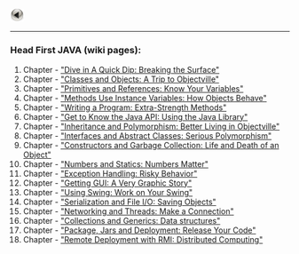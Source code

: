 <a href="https://kamil-jankowski.github.io/"><img src="button-24808_960_720.png" alt="back_icon" width="25"/></a>
<hr>

### Head First JAVA (wiki pages):
  01. Chapter - ["Dive in A Quick Dip: Breaking the Surface"](https://github.com/Kamil-Jankowski/Learnig-JAVA/wiki/Head-First-JAVA:-01.-Chapter)
  02. Chapter - ["Classes and Objects: A Trip to Objectville"](https://github.com/Kamil-Jankowski/Learnig-JAVA/wiki/Head-First-JAVA:-02.-Chapter)
  03. Chapter - ["Primitives and References: Know Your Variables"](https://github.com/Kamil-Jankowski/Learnig-JAVA/wiki/Head-First-JAVA:-03.-Chapter)
  04. Chapter - ["Methods Use Instance Variables: How Objects Behave"](https://github.com/Kamil-Jankowski/Learnig-JAVA/wiki/Head-First-JAVA:-04.-Chapter)
  05. Chapter - ["Writing a Program: Extra-Strength Methods"](https://github.com/Kamil-Jankowski/Learnig-JAVA/wiki/Head-First-JAVA:-05.-Chapter)
  06. Chapter - ["Get to Know the Java API: Using the Java Library"](https://github.com/Kamil-Jankowski/Learnig-JAVA/wiki/Head-First-JAVA:-06.-Chapter)
  07. Chapter - ["Inheritance and Polymorphism: Better Living in Objectville"](https://github.com/Kamil-Jankowski/Learnig-JAVA/wiki/Head-First-JAVA:-07.-Chapter)
  08. Chapter - ["Interfaces and Abstract Classes: Serious Polymorphism"](https://github.com/Kamil-Jankowski/Learnig-JAVA/wiki/Head-First-JAVA:-08.-Chapter)
  09. Chapter - ["Constructors and Garbage Collection: Life and Death of an Object"](https://github.com/Kamil-Jankowski/Learnig-JAVA/wiki/Head-First-JAVA:-09.-Chapter)
  10. Chapter - ["Numbers and Statics: Numbers Matter"](https://github.com/Kamil-Jankowski/Learnig-JAVA/wiki/Head-First-JAVA:-10.-Chapter)
  11. Chapter - ["Exception Handling: Risky Behavior"](https://github.com/Kamil-Jankowski/Learnig-JAVA/wiki/Head-First-JAVA:-11.-Chapter)
  12. Chapter - ["Getting GUI: A Very Graphic Story"](https://github.com/Kamil-Jankowski/Learnig-JAVA/wiki/Head-First-JAVA:-12.-Chapter)
  13. Chapter - ["Using Swing: Work on Your Swing"](https://github.com/Kamil-Jankowski/Learnig-JAVA/wiki/Head-First-JAVA:-13.-Chapter)
  14. Chapter - ["Serialization and File I/O: Saving Objects"](https://github.com/Kamil-Jankowski/Learnig-JAVA/wiki/Head-First-JAVA:-14.-Chapter)
  15. Chapter - ["Networking and Threads: Make a Connection"](https://github.com/Kamil-Jankowski/Learnig-JAVA/wiki/Head-First-JAVA:-15.-Chapter)
  16. Chapter - ["Collections and Generics: Data structures"](https://github.com/Kamil-Jankowski/Learnig-JAVA/wiki/Head-First-JAVA:-16.-Chapter)
  17. Chapter - ["Package, Jars and Deployment: Release Your Code"](https://github.com/Kamil-Jankowski/Learnig-JAVA/wiki/Head-First-JAVA:-17.-Chapter)
  18. Chapter - ["Remote Deployment with RMI: Distributed Computing"](https://github.com/Kamil-Jankowski/Learnig-JAVA/wiki/Head-First-JAVA:-18.-Chapter)
